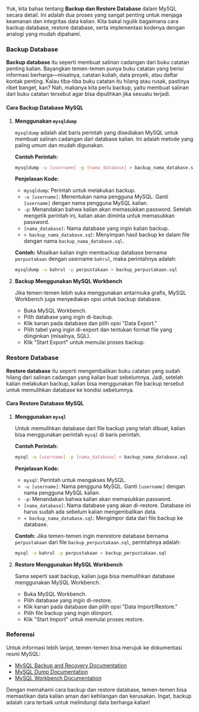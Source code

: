 Yuk, kita bahas tentang **Backup dan Restore Database** dalam MySQL secara detail. Ini adalah dua proses yang sangat penting untuk menjaga keamanan dan integritas data kalian. Kita bakal ngulik bagaimana cara backup database, restore database, serta implementasi kodenya dengan analogi yang mudah dipahami. 

### Backup Database

**Backup database** itu seperti membuat salinan cadangan dari buku catatan penting kalian. Bayangkan temen-temen punya buku catatan yang berisi informasi berharga—misalnya, catatan kuliah, data proyek, atau daftar kontak penting. Kalau tiba-tiba buku catatan itu hilang atau rusak, pastinya ribet banget, kan? Nah, makanya kita perlu backup, yaitu membuat salinan dari buku catatan tersebut agar bisa dipulihkan jika sesuatu terjadi.

#### Cara Backup Database MySQL

1. **Menggunakan `mysqldump`**

   `mysqldump` adalah alat baris perintah yang disediakan MySQL untuk membuat salinan cadangan dari database kalian. Ini adalah metode yang paling umum dan mudah digunakan.

   **Contoh Perintah:**
   ```bash
   mysqldump -u [username] -p [nama_database] > backup_nama_database.sql
   ```

   **Penjelasan Kode:**
   - `mysqldump`: Perintah untuk melakukan backup.
   - `-u [username]`: Menentukan nama pengguna MySQL. Ganti `[username]` dengan nama pengguna MySQL kalian.
   - `-p`: Menandakan bahwa kalian akan memasukkan password. Setelah mengetik perintah ini, kalian akan diminta untuk memasukkan password.
   - `[nama_database]`: Nama database yang ingin kalian backup.
   - `> backup_nama_database.sql`: Menyimpan hasil backup ke dalam file dengan nama `backup_nama_database.sql`.

   **Contoh:**
   Misalkan kalian ingin membackup database bernama `perpustakaan` dengan username `bahrul`, maka perintahnya adalah:
   ```bash
   mysqldump -u bahrul -p perpustakaan > backup_perpustakaan.sql
   ```

2. **Backup Menggunakan MySQL Workbench**

   Jika temen-temen lebih suka menggunakan antarmuka grafis, MySQL Workbench juga menyediakan opsi untuk backup database.

   - Buka MySQL Workbench.
   - Pilih database yang ingin di-backup.
   - Klik kanan pada database dan pilih opsi "Data Export."
   - Pilih tabel yang ingin di-export dan tentukan format file yang diinginkan (misalnya, SQL).
   - Klik "Start Export" untuk memulai proses backup.

### Restore Database

**Restore database** itu seperti mengembalikan buku catatan yang sudah hilang dari salinan cadangan yang kalian buat sebelumnya. Jadi, setelah kalian melakukan backup, kalian bisa menggunakan file backup tersebut untuk memulihkan database ke kondisi sebelumnya.

#### Cara Restore Database MySQL

1. **Menggunakan `mysql`**

   Untuk memulihkan database dari file backup yang telah dibuat, kalian bisa menggunakan perintah `mysql` di baris perintah.

   **Contoh Perintah:**
   ```bash
   mysql -u [username] -p [nama_database] < backup_nama_database.sql
   ```

   **Penjelasan Kode:**
   - `mysql`: Perintah untuk mengakses MySQL.
   - `-u [username]`: Nama pengguna MySQL. Ganti `[username]` dengan nama pengguna MySQL kalian.
   - `-p`: Menandakan bahwa kalian akan memasukkan password.
   - `[nama_database]`: Nama database yang akan di-restore. Database ini harus sudah ada sebelum kalian mengembalikan data.
   - `< backup_nama_database.sql`: Mengimpor data dari file backup ke database.

   **Contoh:**
   Jika temen-temen ingin merestore database bernama `perpustakaan` dari file `backup_perpustakaan.sql`, perintahnya adalah:
   ```bash
   mysql -u bahrul -p perpustakaan < backup_perpustakaan.sql
   ```

2. **Restore Menggunakan MySQL Workbench**

   Sama seperti saat backup, kalian juga bisa memulihkan database menggunakan MySQL Workbench.

   - Buka MySQL Workbench.
   - Pilih database yang ingin di-restore.
   - Klik kanan pada database dan pilih opsi "Data Import/Restore."
   - Pilih file backup yang ingin diimport.
   - Klik "Start Import" untuk memulai proses restore.

### Referensi

Untuk informasi lebih lanjut, temen-temen bisa merujuk ke dokumentasi resmi MySQL:
- [MySQL Backup and Recovery Documentation](https://dev.mysql.com/doc/refman/8.0/en/backup-and-recovery.html)
- [MySQL Dump Documentation](https://dev.mysql.com/doc/refman/8.0/en/mysqldump.html)
- [MySQL Workbench Documentation](https://dev.mysql.com/doc/workbench/en/)

Dengan memahami cara backup dan restore database, temen-temen bisa memastikan data kalian aman dari kehilangan dan kerusakan. Ingat, backup adalah cara terbaik untuk melindungi data berharga kalian!
